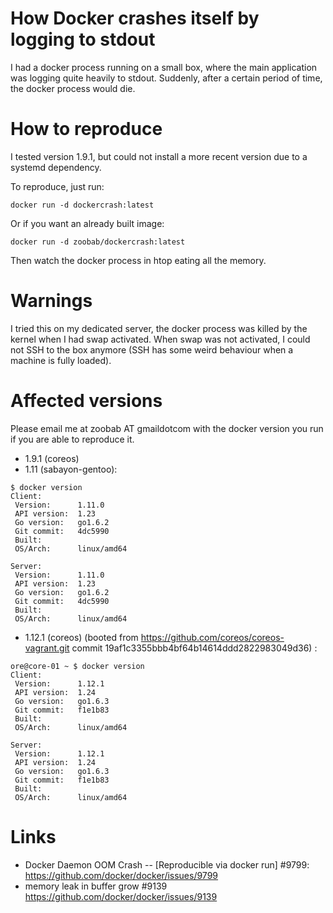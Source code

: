 How Docker crashes itself by logging to stdout
==============================================

I had a docker process running on a small box, where the main application was
logging quite heavily to stdout. Suddenly, after a certain period of time, the
docker process would die.

How to reproduce
================

I tested version 1.9.1, but could not install a more recent version due to a
systemd dependency.

To reproduce, just run:

```
docker run -d dockercrash:latest
```

Or if you want an already built image:

```
docker run -d zoobab/dockercrash:latest
```

Then watch the docker process in htop eating all the memory.

Warnings
========

I tried this on my dedicated server, the docker process was killed by the
kernel when I had swap activated. When swap was not activated, I could not SSH
to the box anymore (SSH has some weird behaviour when a machine is fully
loaded).

Affected versions
=================

Please email me at zoobab AT gmaildotcom with the docker version you run if you
are able to reproduce it.

* 1.9.1 (coreos)
* 1.11 (sabayon-gentoo):

```
$ docker version
Client:
 Version:      1.11.0
 API version:  1.23
 Go version:   go1.6.2
 Git commit:   4dc5990
 Built:        
 OS/Arch:      linux/amd64

Server:
 Version:      1.11.0
 API version:  1.23
 Go version:   go1.6.2
 Git commit:   4dc5990
 Built:        
 OS/Arch:      linux/amd64

```

* 1.12.1 (coreos) (booted from https://github.com/coreos/coreos-vagrant.git commit 19af1c3355bbb4bf64b14614ddd2822983049d36) :

```
ore@core-01 ~ $ docker version
Client:
 Version:      1.12.1
 API version:  1.24
 Go version:   go1.6.3
 Git commit:   f1e1b83
 Built:        
 OS/Arch:      linux/amd64

Server:
 Version:      1.12.1
 API version:  1.24
 Go version:   go1.6.3
 Git commit:   f1e1b83
 Built:        
 OS/Arch:      linux/amd64
```

Links
=====

* Docker Daemon OOM Crash -- [Reproducible via docker run] #9799: https://github.com/docker/docker/issues/9799
* memory leak in buffer grow #9139 https://github.com/docker/docker/issues/9139
